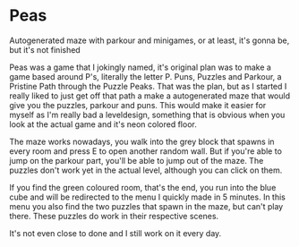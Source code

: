 # Peas
Autogenerated maze with parkour and minigames, or at least, it's gonna be, but it's not finished

Peas was a game that I jokingly named, it's original plan was to make a game based around P's, literally the letter P. Puns, Puzzles and Parkour, a Pristine Path through the Puzzle Peaks. That was the plan, but as I started I really liked to just get off that path a make a autogenerated maze that would give you the puzzles, parkour and puns. This would make it easier for myself as I'm really bad a leveldesign, something that is obvious when you look at the actual game and it's neon colored floor.

The maze works nowadays, you walk into the grey block that spawns in every room and press E to open another random wall. But if you're able to jump on the parkour part, you'll be able to jump out of the maze. The puzzles don't work yet in the actual level, although you can click on them.

If you find the green coloured room, that's the end, you run into the blue cube and will be redirected to the menu I quickly made in 5 minutes. In this menu you also find the two puzzles that spawn in the maze, but can't play there. These puzzles do work in their respective scenes.

It's not even close to done and I still work on it every day.
